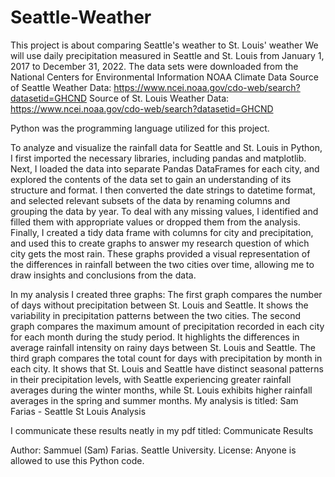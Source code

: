 # Seattle-Weather
This project is about comparing Seattle's weather to St. Louis' weather
We will use daily precipitation measured in Seattle and St. Louis from January 1, 2017 to December 31, 2022. 
The data sets were downloaded from the National Centers for Environmental Information NOAA Climate Data
Source of Seattle Weather Data: https://www.ncei.noaa.gov/cdo-web/search?datasetid=GHCND
Source of St. Louis Weather Data: https://www.ncei.noaa.gov/cdo-web/search?datasetid=GHCND

Python was the programming language utilized for this project.

To analyze and visualize the rainfall data for Seattle and St. Louis in Python, I first imported the necessary libraries, including pandas and matplotlib. Next, I loaded the data into separate Pandas DataFrames for each city, and explored the contents of the data set to gain an understanding of its structure and format. I then converted the date strings to datetime format, and selected relevant subsets of the data by renaming columns and grouping the data by year. To deal with any missing values, I identified and filled them with appropriate values or dropped them from the analysis. Finally, I created a tidy data frame with columns for city and precipitation, and used this to create graphs to answer my research question of which city gets the most rain. These graphs provided a visual representation of the differences in rainfall between the two cities over time, allowing me to draw insights and conclusions from the data.

In my analysis I created three graphs:
The first graph compares the number of days without precipitation between St. Louis and Seattle. It shows the variability in precipitation patterns between the two cities.
The second graph compares the maximum amount of precipitation recorded in each city for each month during the study period. It highlights the differences in average rainfall intensity on rainy days between St. Louis and Seattle.
The third graph compares the total count for days with precipitation by month in each city. It shows that St. Louis and Seattle have distinct seasonal patterns in their precipitation levels, with Seattle experiencing greater rainfall averages during the winter months, while St. Louis exhibits higher rainfall averages in the spring and summer months.
My analysis is titled: Sam Farias - Seattle St Louis Analysis

I communicate these results neatly in my pdf titled: Communicate Results

Author: Sammuel (Sam) Farias. Seattle University.
License: Anyone is allowed to use this Python code.
